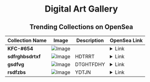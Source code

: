<div align="center">

# Digital Art Gallery

## Trending Collections on OpenSea

| Collection Name                       | Image                                                                                     | Description                       | OpenSea Link                                                                                          |
|---------------------------------------|-------------------------------------------------------------------------------------------|-----------------------------------|--------------------------------------------------------------------------------------------------------|
| **KFC-#654** | ![Image](https://i.seadn.io/s/raw/files/dfd8af77435e39c1187fe8c627d22227.png?w=500&auto=format?w=200&auto=format) |  | <details><summary>Link</summary>[KFC-#654](https://opensea.io/collection/kfc-654)</details> |
| **sdfrghbsdrtxf** | ![Image](https://i.seadn.io/s/raw/files/a2d3445998fa2d6271a880c5607d2bd0.jpg?w=500&auto=format?w=200&auto=format) | HDTRRT | <details><summary>Link</summary>[sdfrghbsdrtxf](https://opensea.io/collection/sdfrghbsdrtxf)</details> |
| **gsdfvg** | ![Image](https://i.seadn.io/s/raw/files/c8cd36f467cca00377c13056d7eea76f.jpg?w=500&auto=format?w=200&auto=format) | DTGHTFDHY | <details><summary>Link</summary>[gsdfvg](https://opensea.io/collection/gsdfvg)</details> |
| **rsdfzbs** | ![Image](https://i.seadn.io/s/raw/files/acee365f8d2d93b9328733c7bbd5f616.jpg?w=500&auto=format?w=200&auto=format) | YDTJN | <details><summary>Link</summary>[rsdfzbs](https://opensea.io/collection/rsdfzbs)</details> |

</div>